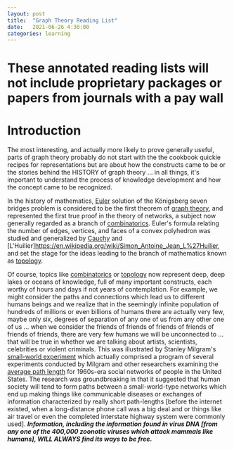 ```yaml
---
layout: post
title:  "Graph Theory Reading List"
date:   2021-06-26 4:30:00
categories: learning
---
```



# These annotated reading lists will not include proprietary packages or papers from journals with a pay wall 


# Introduction

The most interesting, and actually more likely to prove generally useful, parts of graph theory probably do not start with the the cookbook quickie recipes for representations but are about how the constructs came to be or the stories behind the HISTORY of graph theory ... in all things, it's important to understand the process of knowledge development and how the concept came to be recognized.

In the history of mathematics, [Euler](https://en.wikipedia.org/wiki/Leonhard_Euler) solution of the Königsberg seven bridges problem is considered to be the first theorem of [graph theory](https://en.wikipedia.org/wiki/Graph_theory), and represented the first true proof in the theory of networks, a subject now generally regarded as a branch of [combinatorics](https://en.wikipedia.org/wiki/Combinatorics). Euler's formula relating the number of edges, vertices, and faces of a convex polyhedron was studied and generalized by [Cauchy](https://en.wikipedia.org/wiki/Augustin-Louis_Cauchy) and [L'Huilier]https://en.wikipedia.org/wiki/Simon_Antoine_Jean_L%27Huilier, and set the stage for the ideas leading to the branch of mathematics known as [topology](https://en.wikipedia.org/wiki/Topology).

Of course, topics like [combinatorics](https://en.wikipedia.org/wiki/Combinatorics) or [topology](https://en.wikipedia.org/wiki/Topology) now represent deep, deep lakes or oceans of knowledge, full of many important constructs, each worthy of hours and days if not years of contemplation.  For example, we might consider the paths and connections which lead us to different humans beings and we realize that in the seemingly infinite population of hundreds of millions or even billions of humans there are actually very few, maybe only six, degrees of separation of any one of us from any other one of us ... when we consider the friends of friends of friends of friends of friends of friends, there are very few humans we will be unconnected to ... that will be true in whether we are talking about artists, scientists, celebrities or violent criminals.  This was illustrated by Stanley Milgram's [small-world experiment](https://en.wikipedia.org/wiki/Small-world_experiment) which actually comprised a program of several experiments conducted by Milgram and other researchers examining the [average path length](https://en.wikipedia.org/wiki/Average_path_length) for 1960s-era social networks of people in the United States. The research was groundbreaking in that it suggested that human society will tend to form paths between a small-world-type networks which end up making things like communicable diseases or exchanges of information characterized by really short path-lengths [before the internet existed, when a long-distance phone call was a big deal and or things like air travel or even the completed interstate highway system were commonly used]. ***Information, including the information found in virus DNA [from any one of the 400,000 zoonotic viruses which attack mammals like humans], WILL ALWAYS find its ways to be free.*** 